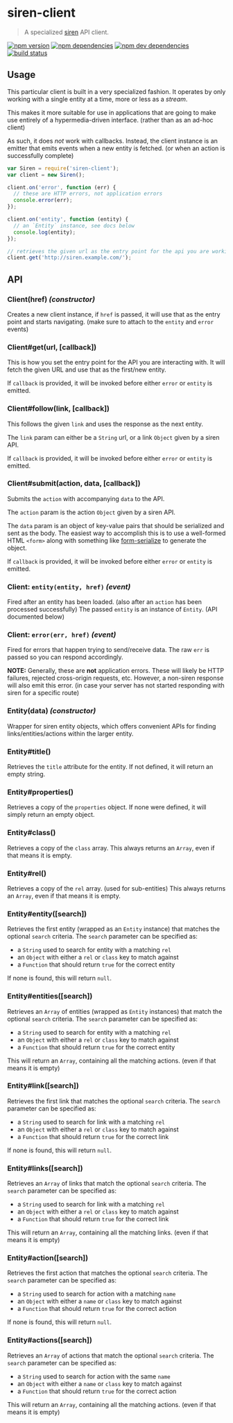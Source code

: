 # siren-client

> A specialized [siren](https://github.com/kevinswiber/siren) API client.

[![npm version](https://img.shields.io/npm/v/siren-client.svg)](https://www.npmjs.com/package/siren-client)
[![npm dependencies](https://img.shields.io/david/dominicbarnes/siren-client.svg)](https://david-dm.org/dominicbarnes/siren-client)
[![npm dev dependencies](https://img.shields.io/david/dev/dominicbarnes/siren-client.svg)](https://david-dm.org/dominicbarnes/siren-client#info=devDependencies)
[![build status](https://img.shields.io/travis/dominicbarnes/siren-client.svg)](https://travis-ci.org/dominicbarnes/siren-client)

## Usage

This particular client is built in a very specialized fashion. It operates
by only working with a single entity at a time, more or less as a _stream_.

This makes it more suitable for use in applications that are going to make use
entirely of a hypermedia-driven interface. (rather than as an ad-hoc client)

As such, it does *not* work with callbacks. Instead, the client instance is an
emitter that emits events when a new entity is fetched. (or when an action is
successfully complete)

```js
var Siren = require('siren-client');
var client = new Siren();

client.on('error', function (err) {
  // these are HTTP errors, not application errors
  console.error(err);
});

client.on('entity', function (entity) {
  // an `Entity` instance, see docs below
  console.log(entity);
});

// retrieves the given url as the entry point for the api you are working with.
client.get('http://siren.example.com/');
```

## API

### Client(href) *(constructor)*

Creates a new client instance, if `href` is passed, it will use that as the
entry point and starts navigating. (make sure to attach to the `entity` and
`error` events)

### Client#get(url, [callback])

This is how you set the entry point for the API you are interacting with. It
will fetch the given URL and use that as the first/new entity.

If `callback` is provided, it will be invoked before either `error` or `entity`
is emitted.

### Client#follow(link, [callback])

This follows the given `link` and uses the response as the next entity.

The `link` param can either be a `String` url, or a link `Object` given by a
siren API.

If `callback` is provided, it will be invoked before either `error` or `entity`
is emitted.

### Client#submit(action, data, [callback])

Submits the `action` with accompanying `data` to the API.

The `action` param is the action `Object` given by a siren API.

The `data` param is an object of key-value pairs that should be serialized and
sent as the body. The easiest way to accomplish this is to use a well-formed
HTML `<form>` along with something like [form-serialize](https://github.com/dominicbarnes/form-serialize)
to generate the object.

If `callback` is provided, it will be invoked before either `error` or `entity`
is emitted.

### Client: `entity(entity, href)` *(event)*

Fired after an entity has been loaded. (also after an `action` has been
processed successfully) The passed `entity` is an instance of `Entity`. (API
documented below)

### Client: `error(err, href)` *(event)*

Fired for errors that happen trying to send/receive data. The raw `err` is
passed so you can respond accordingly.

**NOTE:** Generally, these are **not** application errors. These will likely be
HTTP failures, rejected cross-origin requests, etc. However, a non-siren
response will also emit this error. (in case your server has not started
responding with siren for a specific route)


### Entity(data) *(constructor)*

Wrapper for siren entity objects, which offers convenient APIs for finding
links/entities/actions within the larger entity.

### Entity#title()

Retrieves the `title` attribute for the entity. If not defined, it will return
an empty string.

### Entity#properties()

Retrieves a copy of the `properties` object. If none were defined, it will
simply return an empty object.

### Entity#class()

Retrieves a copy of the `class` array. This always returns an `Array`, even
if that means it is empty.

### Entity#rel()

Retrieves a copy of the `rel` array. (used for sub-entities) This always
returns an `Array`, even if that means it is empty.

### Entity#entity([search])

Retrieves the first entity (wrapped as an `Entity` instance) that matches the
optional `search` criteria. The `search` parameter can be specified as:

- a `String` used to search for entity with a matching `rel`
- an `Object` with either a `rel` or `class` key to match against
- a `Function` that should return `true` for the correct entity

If none is found, this will return `null`.

### Entity#entities([search])

Retrieves an `Array` of entities (wrapped as `Entity` instances) that match
the optional `search` criteria. The `search` parameter can be specified as:

- a `String` used to search for entity with a matching `rel`
- an `Object` with either a `rel` or `class` key to match against
- a `Function` that should return `true` for the correct entity

This will return an `Array`, containing all the matching actions. (even if that
means it is empty)

### Entity#link([search])

Retrieves the first link that matches the optional `search` criteria. The
`search` parameter can be specified as:

- a `String` used to search for link with a matching `rel`
- an `Object` with either a `rel` or `class` key to match against
- a `Function` that should return `true` for the correct link

If none is found, this will return `null`.

### Entity#links([search])

Retrieves an `Array` of links that match the optional `search` criteria. The
`search` parameter can be specified as:

- a `String` used to search for link with a matching `rel`
- an `Object` with either a `rel` or `class` key to match against
- a `Function` that should return `true` for the correct link

This will return an `Array`, containing all the matching links. (even if that
means it is empty)

### Entity#action([search])

Retrieves the first action that matches the optional `search` criteria. The
`search` parameter can be specified as:

- a `String` used to search for action with a matching `name`
- an `Object` with either a `name` or `class` key to match against
- a `Function` that should return `true` for the correct action

If none is found, this will return `null`.

### Entity#actions([search])

Retrieves an `Array` of actions that match the optional `search` criteria. The
`search` parameter can be specified as:

 - a `String` used to search for action with the same `name`
 - an `Object` with either a `name` or `class` key to match against
 - a `Function` that should return `true` for the correct action

This will return an `Array`, containing all the matching actions. (even if that
means it is empty)
